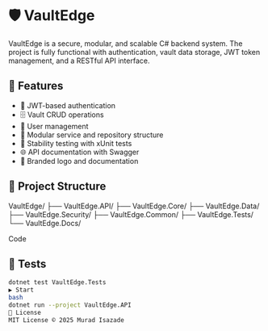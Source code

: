 # 🛡️ VaultEdge

VaultEdge is a secure, modular, and scalable C# backend system. The project is fully functional with authentication, vault data storage, JWT token management, and a RESTful API interface.

## 🚀 Features

- 🔐 JWT-based authentication
- 🗄️ Vault CRUD operations
- 👥 User management
- 🧩 Modular service and repository structure
- 🧪 Stability testing with xUnit tests
- 🌐 API documentation with Swagger
- 🎨 Branded logo and documentation

## 📁 Project Structure

VaultEdge/ ├── VaultEdge.API/ ├── VaultEdge.Core/ ├── VaultEdge.Data/ ├── VaultEdge.Security/ ├── VaultEdge.Common/ ├── VaultEdge.Tests/ └── VaultEdge.Docs/

Code

## 🧪 Tests

```bash
dotnet test VaultEdge.Tests
▶️ Start
bash
dotnet run --project VaultEdge.API
📜 License
MIT License © 2025 Murad Isazade
